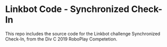 # Linkbot Code - Synchronized Check-In

This repo includes the source code for the Linkbot challenge Synchronized Check-In, from the Div C 2019 RoboPlay Competetion.
